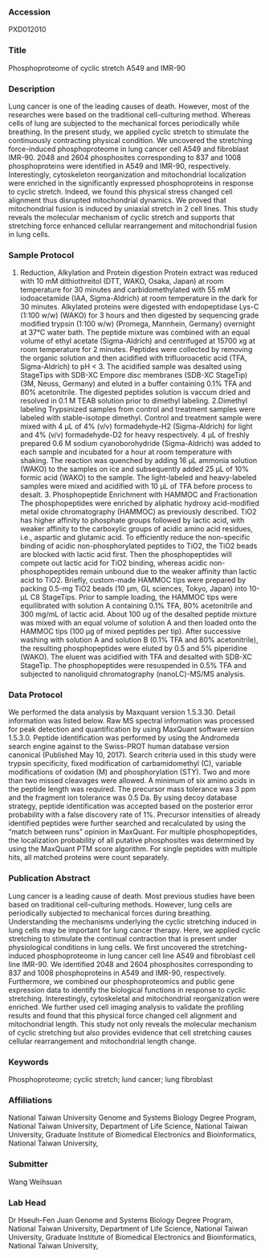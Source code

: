 ### Accession
PXD012010

### Title
Phosphoproteome of cyclic stretch A549 and IMR-90

### Description
Lung cancer is one of the leading causes of death. However, most of the researches were based on the traditional cell-culturing method. Whereas cells of lung are subjected to the mechanical forces periodically while breathing. In the present study, we applied cyclic stretch to stimulate the continuously contracting physical condition. We uncovered the stretching force-induced phosphoproteome in lung cancer cell A549 and fibroblast IMR-90. 2048 and 2604 phosphosites corresponding to 837 and 1008 phosphoproteins were identified in A549 and IMR-90, respectively. Interestingly, cytoskeleton reorganization and mitochondrial localization were enriched in the significantly expressed phosphoproteins in response to cyclic stretch. Indeed, we found this physical stress changed cell alignment thus disrupted mitochondrial dynamics. We proved that mitochondrial fusion is induced by uniaxial stretch in 2 cell lines. This study reveals the molecular mechanism of cyclic stretch and supports that stretching force enhanced cellular rearrangement and mitochondrial fusion in lung cells.

### Sample Protocol
1. Reduction, Alkylation and Protein digestion Protein extract was reduced with 10 mM dithiothreitol (DTT, WAKO, Osaka, Japan) at room temperature for 30 minutes and carbidomethylated with 55 mM iodoacetamide (IAA, Sigma-Aldrich) at room temperature in the dark for 30 minutes. Alkylated proteins were digested with endopeptidase Lys-C (1:100 w/w) (WAKO) for 3 hours and then digested by sequencing grade modified trypsin (1:100 w/w) (Promega, Mannhein, Germany) overnight at 37°C water bath. The peptide mixture was combined with an equal volume of ethyl acetate (Sigma-Aldrich) and centrifuged at 15700 xg at room temperature for 2 minutes. Peptides were collected by removing the organic solution and then acidified with trifluoroacetic acid (TFA, Sigma-Aldrich) to pH < 3.  The acidified sample was desalted using StageTips with SDB-XC Empore disc membranes (SDB-XC StageTip) (3M, Neuss, Germany) and eluted in a buffer containing 0.1% TFA and 80% acetonitrile. The digested peptides solution is vaccum dried and resolved in 0.1 M TEAB solution prior to dimethyl labeling. 2.Dimethyl labeling Trypsinized samples from control and treatment samples were labeled with stable-isotope dimethyl. Control and treatment sample were mixed with 4 μL of 4% (v/v) formadehyde-H2 (Sigma-Aldrich) for light and 4% (v/v) formadehyde-D2 for heavy respectively. 4 μL of freshly prepared 0.6 M sodium cyanoborohydride (Sigma-Aldrich) was added to each sample and incubated for a hour at room temperature with shaking. The reaction was quenched by adding 16 μL ammonia solution (WAKO) to the samples on ice and subsequently added 25 μL of 10% formic acid (WAKO) to the sample. The light-labeled and heavy-labeled samples were mixed and acidified with 10 μL of TFA before process to desalt.  3. Phosphopeptide Enrichment with HAMMOC and Fractionation The phosphopeptides were enriched by aliphatic hydroxy acid-modified metal oxide chromatography (HAMMOC) as previously described. TiO2 has higher affinity to phosphate groups followed by lactic acid, with weaker affinity to the carboxylic groups of acidic amino acid residues, i.e., aspartic and glutamic acid. To efficiently reduce the non-specific binding of acidic non-phosphorylated peptides to TiO2, the TiO2 beads are blocked with lactic acid first. Then the phosphopeptides will compete out lactic acid for TiO2 binding, whereas acidic non-phosphopeptides remain unbound due to the weaker affinity than lactic acid to TiO2. Briefly, custom-made HAMMOC tips were prepared by packing 0.5-mg TiO2 beads (10 μm, GL sciences, Tokyo, Japan) into 10- μL C8 StageTips. Prior to sample loading, the HAMMOC tips were equilibrated with solution A containing 0.1% TFA, 80% acetonitrile and 300 mg/mL of lactic acid. About 100 ug of the desalted peptide mixture was mixed with an equal volume of solution A and then loaded onto the HAMMOC tips (100 μg of mixed peptides per tip). After successive washing with solution A and solution B (0.1% TFA and 80% acetonitrile), the resulting phosphopeptides were eluted by 0.5 and 5% piperidine (WAKO). The eluent was acidified with TFA and desalted with SDB-XC StageTip. The phosphopeptides were resuspended in 0.5% TFA and subjected to nanoliquid chromatography (nanoLC)-MS/MS analysis.

### Data Protocol
We performed the data analysis by Maxquant version 1.5.3.30. Detail information was listed below. Raw MS spectral information was processed for peak detection and quantification by using MaxQuant software version 1.5.3.0. Peptide identification was performed by using the Andromeda search engine against to the Swiss-PROT human database version canonical (Published May 10, 2017). Search criteria used in this study were trypsin specificity, fixed modification of carbamidomethyl (C), variable modifications of oxidation (M) and phosphorylation (STY). Two and more than two missed cleavages were allowed. A minimum of six amino acids in the peptide length was required. The precursor mass tolerance was 3 ppm and the fragment ion tolerance was 0.5 Da. By using decoy database strategy, peptide identification was accepted based on the posterior error probability with a false discovery rate of 1%. Precursor intensities of already identified peptides were further searched and recalculated by using the “match between runs” opinion in MaxQuant. For multiple phosphopeptides, the localization probability of all putative phosphosites was determined by using the MaxQuant PTM score algorithm. For single peptides with multiple hits, all matched proteins were count separately.

### Publication Abstract
Lung cancer is a leading cause of death. Most previous studies have been based on traditional cell-culturing methods. However, lung cells are periodically subjected to mechanical forces during breathing. Understanding the mechanisms underlying the cyclic stretching induced in lung cells may be important for lung cancer therapy. Here, we applied cyclic stretching to stimulate the continual contraction that is present under physiological conditions in lung cells. We first uncovered the stretching-induced phosphoproteome in lung cancer cell line A549 and fibroblast cell line IMR-90. We identified 2048 and 2604 phosphosites corresponding to 837 and 1008 phosphoproteins in A549 and IMR-90, respectively. Furthermore, we combined our phosphoproteomics and public gene expression data to identify the biological functions in response to cyclic stretching. Interestingly, cytoskeletal and mitochondrial reorganization were enriched. We further used cell imaging analysis to validate the profiling results and found that this physical force changed cell alignment and mitochondrial length. This study not only reveals the molecular mechanism of cyclic stretching but also provides evidence that cell stretching causes cellular rearrangement and mitochondrial length change.

### Keywords
Phosphoproteome; cyclic stretch; lund cancer; lung fibroblast

### Affiliations
National Taiwan University
Genome and Systems Biology Degree Program, National Taiwan University,  Department of Life Science, National Taiwan University,  Graduate Institute of Biomedical Electronics and Bioinformatics, National Taiwan University,

### Submitter
Wang Weihsuan

### Lab Head
Dr Hseuh-Fen Juan
Genome and Systems Biology Degree Program, National Taiwan University,  Department of Life Science, National Taiwan University,  Graduate Institute of Biomedical Electronics and Bioinformatics, National Taiwan University,


